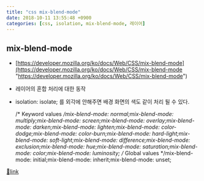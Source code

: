 ```yaml
---
title: "css mix-blend-mode"
date: 2018-10-11 13:55:48 +0900
categories: [css, isolation, mix-blend-mode, 레이어]
---
```


mix-blend-mode
--------------

- [https://developer.mozilla.org/ko/docs/Web/CSS/mix-blend-mode](https://developer.mozilla.org/ko/docs/Web/CSS/mix-blend-mode "https://developer.mozilla.org/ko/docs/Web/CSS/mix-blend-mode")
- 레이어의 혼합 처리에 대한 동작
- isolation: isolate; 를 외각에 안해주면 배경 화면의 색도 같이 처리 될 수 있다.

  &#xD;
/* Keyword values */mix-blend-mode: normal;mix-blend-mode: multiply;mix-blend-mode: screen;mix-blend-mode: overlay;mix-blend-mode: darken;mix-blend-mode: lighten;mix-blend-mode: color-dodge;mix-blend-mode: color-burn;mix-blend-mode: hard-light;mix-blend-mode: soft-light;mix-blend-mode: difference;mix-blend-mode: exclusion;mix-blend-mode: hue;mix-blend-mode: saturation;mix-blend-mode: color;mix-blend-mode: luminosity;  &#xD;
/* Global values */mix-blend-mode: initial;mix-blend-mode: inherit;mix-blend-mode: unset;


[🔗link](http://www.mins01.com/mh/tech/read/1204)
